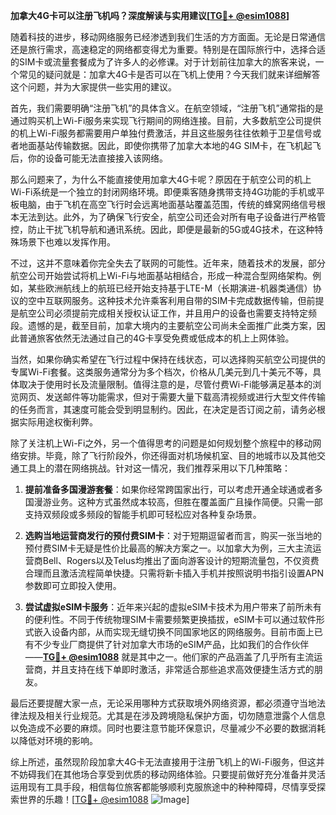 **加拿大4G卡可以注册飞机吗？深度解读与实用建议[[TG💪+ @esim1088](https://t.me/s/esim1088)]**

随着科技的进步，移动网络服务已经渗透到我们生活的方方面面。无论是日常通信还是旅行需求，高速稳定的网络都变得尤为重要。特别是在国际旅行中，选择合适的SIM卡或流量套餐成为了许多人的必修课。对于计划前往加拿大的旅客来说，一个常见的疑问就是：加拿大4G卡是否可以在飞机上使用？今天我们就来详细解答这个问题，并为大家提供一些实用的建议。

首先，我们需要明确“注册飞机”的具体含义。在航空领域，“注册飞机”通常指的是通过购买机上Wi-Fi服务来实现飞行期间的网络连接。目前，大多数航空公司提供的机上Wi-Fi服务都需要用户单独付费激活，并且这些服务往往依赖于卫星信号或者地面基站传输数据。因此，即使你携带了加拿大本地的4G SIM卡，在飞机起飞后，你的设备可能无法直接接入该网络。

那么问题来了，为什么不能直接使用加拿大4G卡呢？原因在于航空公司的机上Wi-Fi系统是一个独立的封闭网络环境。即便乘客随身携带支持4G功能的手机或平板电脑，由于飞机在高空飞行时会远离地面基站覆盖范围，传统的蜂窝网络信号根本无法到达。此外，为了确保飞行安全，航空公司还会对所有电子设备进行严格管控，防止干扰飞机导航和通讯系统。因此，即便是最新的5G或4G技术，在这种特殊场景下也难以发挥作用。

不过，这并不意味着你完全失去了联网的可能性。近年来，随着技术的发展，部分航空公司开始尝试将机上Wi-Fi与地面基站相结合，形成一种混合型网络架构。例如，某些欧洲航线上的航班已经开始支持基于LTE-M（长期演进-机器类通信）协议的空中互联网服务。这种技术允许乘客利用自带的SIM卡完成数据传输，但前提是航空公司必须提前完成相关授权认证工作，并且用户的设备也需要支持特定频段。遗憾的是，截至目前，加拿大境内的主要航空公司尚未全面推广此类方案，因此普通旅客依然无法通过自己的4G卡享受免费或低成本的机上上网体验。

当然，如果你确实希望在飞行过程中保持在线状态，可以选择购买航空公司提供的专属Wi-Fi套餐。这类服务通常分为多个档次，价格从几美元到几十美元不等，具体取决于使用时长及流量限制。值得注意的是，尽管付费Wi-Fi能够满足基本的浏览网页、发送邮件等功能需求，但对于需要大量下载高清视频或进行大型文件传输的任务而言，其速度可能会受到明显制约。因此，在决定是否订阅之前，请务必根据实际用途权衡利弊。

除了关注机上Wi-Fi之外，另一个值得思考的问题是如何规划整个旅程中的移动网络安排。毕竟，除了飞行阶段外，你还得面对机场候机室、目的地城市以及其他交通工具上的潜在网络挑战。针对这一情况，我们推荐采用以下几种策略：

1. **提前准备多国漫游套餐**：如果你经常跨国家出行，可以考虑开通全球通或者多国漫游业务。这种方式虽然成本较高，但胜在覆盖面广且操作简便。只需一部支持双频段或多频段的智能手机即可轻松应对各种复杂场景。

2. **选购当地运营商发行的预付费SIM卡**：对于短期逗留者而言，购买一张当地的预付费SIM卡无疑是性价比最高的解决方案之一。以加拿大为例，三大主流运营商Bell、Rogers以及Telus均推出了面向游客设计的短期流量包，不仅资费合理而且激活流程简单快捷。只需将新卡插入手机并按照说明书指引设置APN参数即可立即投入使用。

3. **尝试虚拟eSIM卡服务**：近年来兴起的虚拟eSIM卡技术为用户带来了前所未有的便利性。不同于传统物理SIM卡需要频繁更换插拔，eSIM卡可以通过软件形式嵌入设备内部，从而实现无缝切换不同国家地区的网络服务。目前市面上已有不少专业厂商提供了针对加拿大市场的eSIM产品，比如我们的合作伙伴——**[TG💪+ @esim1088](https://t.me/s/esim1088)** 就是其中之一。他们家的产品涵盖了几乎所有主流运营商，并且支持在线下单即时激活，非常适合那些追求高效便捷生活方式的朋友。

最后还要提醒大家一点，无论采用哪种方式获取境外网络资源，都必须遵守当地法律法规及相关行业规范。尤其是在涉及跨境隐私保护方面，切勿随意泄露个人信息以免造成不必要的麻烦。同时也要注意节能环保意识，尽量减少不必要的数据消耗以降低对环境的影响。

综上所述，虽然现阶段加拿大4G卡无法直接用于注册飞机上的Wi-Fi服务，但这并不妨碍我们在其他场合享受到优质的移动网络体验。只要提前做好充分准备并灵活运用现有工具手段，相信每位旅客都能够顺利克服旅途中的种种障碍，尽情享受探索世界的乐趣！[[TG💪+ @esim1088](https://t.me/s/esim1088) ![Image](https://i.postimg.cc/4NQfJmqS/Snipaste-2025-05-13-00-14-12.png)]